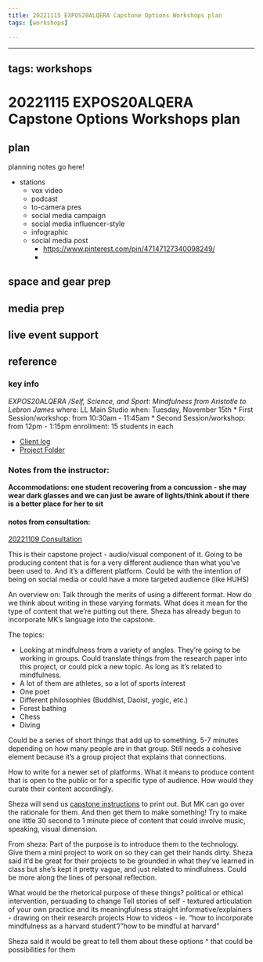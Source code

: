 ```yaml
---
title: 20221115 EXPOS20ALQERA Capstone Options Workshops plan
tags: [workshops]

---
```


---
tags: workshops
---
# 20221115 EXPOS20ALQERA Capstone Options Workshops plan

## plan
planning notes go here!

- stations
    - vox video
    - podcast
    - to-camera pres
    - social media campaign
    - social media influencer-style
    - infographic
    - social media post
        - https://www.pinterest.com/pin/47147127340098249/
        - 


## space and gear prep
## media prep
## live event support
## reference
### key info
*EXPOS20ALQERA /Self, Science, and Sport: Mindfulness from Aristotle to Lebron James*
where: LL Main Studio
when: Tuesday, November 15th
    * First Session/workshop: from 10:30am - 11:45am
    * Second Session/workshop: from 12pm - 1:15pm
enrollment: 15 students in each 
* [Client log](https://drive.google.com/drive/folders/1zpLeBNn35DzYLesMuw8ZklVoo3CA5H6l)
* [Project Folder](https://drive.google.com/drive/folders/1kNn_roWmDRyc26dE2aIFju43BZZv_coa)

### Notes from the instructor:
**Accommodations: one student recovering from a concussion - she may wear dark glasses and we can just be aware of lights/think about if there is a better place for her to sit**
#### notes from consultation: 
[20221109 Consultation](https://docs.google.com/document/d/1MhVkZlNzaDh7ZNnuyZ101zLZOv-1K74kzv_96jpufrM/edit#)

This is their capstone project - audio/visual component of it. Going to be producing content that is for a very different audience than what you’ve been used to. And it’s a different platform. Could be with the intention of being on social media or could have a more targeted audience (like HUHS)

An overview on:
Talk through the merits of using a different format. How do we think about writing in these varying formats. What does it mean for the type of content that we’re putting out there.
Sheza has already begun to incorporate MK’s language into the capstone.

The topics:
* Looking at mindfulness from a variety of angles. They’re going to be working in groups. Could translate things from the research paper into this project, or could pick a new topic. As long as it’s related to mindfulness. 
* A lot of them are athletes, so a lot of sports interest
* One poet
* Different philosophies (Buddhist, Daoist, yogic, etc.)
* Forest bathing
* Chess
* Diving 

Could be a series of short things that add up to something. 5-7 minutes depending on how many people are in that group. Still needs a cohesive element because it’s a group project that explains that connections.

How to write for a newer set of platforms. What it means to produce content that is open to the public or for a specific type of audience. How would they curate their content accordingly.

Sheza will send us [capstone instructions](https://docs.google.com/document/d/1Bh6HcIUs66sSP_EiJlxk8PZIvMiRh6hJ/edit) to print out. But MK can go over the rationale for them. And then get them to make something! Try to make one little 30 second to 1 minute piece of content that could involve music, speaking, visual dimension.

From sheza: Part of the purpose is to introduce them to the technology. Give them a mini project to work on so they can get their hands dirty.
Sheza said it’d be great for their projects to be grounded in what they’ve learned in class but she’s kept it pretty vague, and just related to mindfulness. Could be more along the lines of personal reflection.

What would be the rhetorical purpose of these things?
political or ethical intervention, persuading to change
Tell stories of self - textured articulation of your own practice and its meaningfulness
straight informative/explainers - drawing on their research projects
How to videos - ie. “how to incorporate mindfulness as a harvard student”/”how to be mindful at harvard”

Sheza said it would be great to tell them about these options ^ that could be possibilities for them
